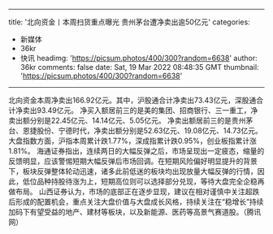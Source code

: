 
---
title: '北向资金丨本周扫货重点曝光 贵州茅台遭净卖出逾50亿元'
categories: 
 - 新媒体
 - 36kr
 - 快讯
headimg: 'https://picsum.photos/400/300?random=6638'
author: 36kr
comments: false
date: Sat, 19 Mar 2022 08:48:35 GMT
thumbnail: 'https://picsum.photos/400/300?random=6638'
---

<div>   
北向资金本周净卖出166.92亿元。其中，沪股通合计净卖出73.43亿元，深股通合计净卖出93.49亿元。
净买入额居前三的是美的集团、招商银行、三一重工，净卖出额分别是22.45亿元、14.14亿元、5.05亿元。
净卖出额居前三的是贵州茅台、恩捷股份、宁德时代，净卖出额分别是52.63亿元、19.08亿元、14.73亿元。
大盘指数方面，沪指本周累计跌1.77%，深成指累计跌0.95%，创业板指累计涨1.81%。
海通证券指出，连续两日的大幅反弹之后，市场呈现出一定疲态，缩量的反馈明显，应该警惕短期大幅反弹后市场回调。在短期风险偏好明显提升的背景下，板块反弹整体轮动迅速，诸多此前低迷的板块均出现放量大幅反弹的行情，因此，低位品种持股待涨为上，短期高位则可以选择部分兑现，等待大盘完全企稳再做布局。
山西证券认为，市场的底部正在逐步显现，建议在相对谨慎中关注超跌后形成的配置机会，重点关注大盘价值与大盘成长风格，持续关注在“稳增长”持续加码下有望受益的地产、建材等板块，以及新能源、医药等高景气赛道股。（腾讯网）  
</div>
            